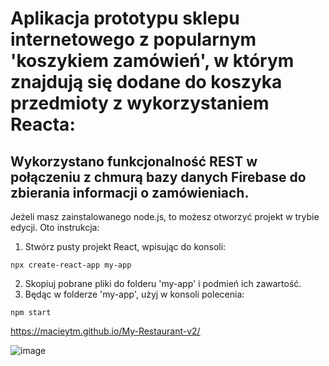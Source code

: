 # Aplikacja prototypu sklepu internetowego z popularnym 'koszykiem zamówień', w którym znajdują się dodane do koszyka przedmioty z wykorzystaniem Reacta:

## Wykorzystano funkcjonalność REST w połączeniu z chmurą bazy danych Firebase do zbierania informacji o zamówieniach.

Jeżeli masz zainstalowanego node.js, to możesz otworzyć projekt w trybie edycji. Oto instrukcja:

1. Stwórz pusty projekt React, wpisując do konsoli:
```
npx create-react-app my-app
```
2. Skopiuj pobrane pliki do folderu 'my-app' i podmień ich zawartość.
3. Będąc w folderze 'my-app', użyj w konsoli polecenia:
```
npm start
```
https://macieytm.github.io/My-Restaurant-v2/

![image](https://user-images.githubusercontent.com/95743795/161570293-9a079e73-f387-4c23-af0a-69fd2106a145.png)
